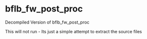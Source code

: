 # bflb_fw_post_proc
Decompiled Version of bflb_fw_post_proc

This will not run - Its just a simple attempt to extract the source files
